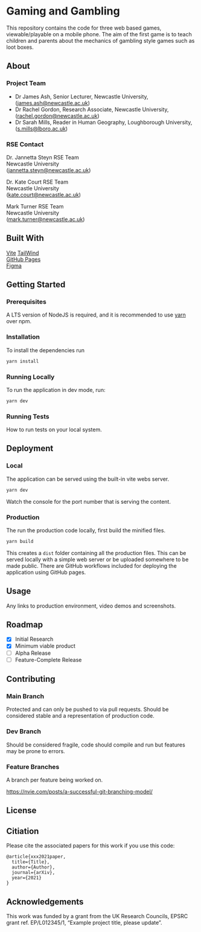 # Gaming and Gambling
This repository contains the code for three web based games, viewable/playable on a mobile phone. The aim of the first game is to teach children and parents about the mechanics of gambling style games such as loot boxes.

## About



### Project Team
- Dr James Ash, Senior Lecturer, Newcastle University, ([james.ash@newcastle.ac.uk](mailto:james.ash@newcastle.ac.uk))
- Dr Rachel Gordon, Research Associate, Newcastle University, ([rachel.gordon@newcastle.ac.uk](mailto:rachel.gordon@newcastle.ac.uk))
- Dr Sarah Mills, Reader in Human Geography, Loughborough University, ([s.mills@lboro.ac.uk](mailto:s.mills@lboro.ac.uk))


### RSE Contact
Dr. Jannetta Steyn 
RSE Team  
Newcastle University  
([jannetta.steyn@newcastle.ac.uk](mailto:jannetta.steyn@newcastle.ac.uk))  

Dr. Kate Court 
RSE Team  
Newcastle University  
([kate.court@newcastle.ac.uk](mailto:kate.court@newcastle.ac.uk))

Mark Turner
RSE Team  
Newcastle University  
([mark.turner@newcastle.ac.uk](mailto:mark.turner@newcastle.ac.uk))

## Built With

[Vite](https://vitejs.dev/)
[TailWind](https://tailwind.com)  
[GitHub Pages](https://github.com)  
[Figma](https://figma.com)  

## Getting Started

### Prerequisites

A LTS version of NodeJS is required, and it is recommended to use [yarn](https://yarnpkg.com/) over npm.

### Installation

To install the dependencies run

```bash
yarn install
```

### Running Locally

To run the application in dev mode, run:

```bash
yarn dev
```

### Running Tests

How to run tests on your local system.

## Deployment

### Local

The application can be served using the built-in vite webs server. 

```bash
yarn dev
```
Watch the console for the port number that is serving the content.

### Production

The run the production code locally, first build the minified files.

```bash
yarn build
```
This creates a `dist` folder containing all the production files. This can be served locally with a simple web server or be uploaded somewhere to be made public. There are GitHub workflows included for deploying the application using GitHub pages.

## Usage

Any links to production environment, video demos and screenshots.

## Roadmap

- [x] Initial Research  
- [x] Minimum viable product  
- [ ] Alpha Release  
- [ ] Feature-Complete Release  

## Contributing

### Main Branch
Protected and can only be pushed to via pull requests. Should be considered stable and a representation of production code.

### Dev Branch
Should be considered fragile, code should compile and run but features may be prone to errors.

### Feature Branches
A branch per feature being worked on.

https://nvie.com/posts/a-successful-git-branching-model/

## License

## Citiation

Please cite the associated papers for this work if you use this code:

```
@article{xxx2021paper,
  title={Title},
  author={Author},
  journal={arXiv},
  year={2021}
}
```


## Acknowledgements
This work was funded by a grant from the UK Research Councils, EPSRC grant ref. EP/L012345/1, “Example project title, please update”.
